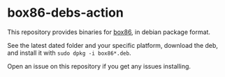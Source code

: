 # box86-debs-action

This repository provides binaries for [box86](https://github.com/ptitSeb/box86), in debian package format.

See the latest dated folder and your specific platform, download the deb, and install it with `sudo dpkg -i box86*.deb`.

Open an issue on this repository if you get any issues installing.
